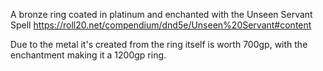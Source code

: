 A bronze ring coated in platinum and enchanted with the Unseen Servant Spell
https://roll20.net/compendium/dnd5e/Unseen%20Servant#content

Due to the metal it's created from the ring itself is worth 700gp, with the enchantment making it a 1200gp ring.
